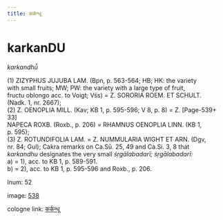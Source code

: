 ```yaml
---
title: कर्कन्धू
---
```


# karkanDU

<i>karkandhū̆</i>  <div n="P" />(1) <bot>ZIZYPHUS JUJUBA LAM.</bot> (Bpn, p. 563-564; HB; HK: the variety <div n="lb" />with small fruits; MW; PW: the variety with a large type of fruit, <div n="lb" />fructu oblongo acc. to Voigt; Vśs) = <bot>Z. SORORIA ROEM. ET SCHULT.</bot> <div n="lb" />(Nadk. 1, nr. 2667); <div n="P" />(2) <bot>Z. OENOPLIA MILL.</bot> (Kav; KB 1, p. 595-596; V 8, p. 8) = <bot>Z.</bot> [Page-539+ 33] <div n="lb" /><bot>NAPECA ROXB.</bot> (Roxb., p. 206) = <bot>RHAMNUS OENOPLIA LINN.</bot> (KB 1, <div n="lb" />p. 595); <div n="P" />(3) <bot>Z. ROTUNDIFOLIA LAM.</bot> = <bot>Z. NUMMULARIA WIGHT ET ARN.</bot> (Dgv, <div n="lb" />nr. 84; Gul); Cakra remarks on Ca.Sū. 25, 49 and Ca.Si. 3, 8 that <div n="lb" /><i>karkandhu</i> designates the very small <i>śṛgālabadarī; śṛgālabadarī:</i> <div n="P" />a) = 1), acc. to KB 1, p. 589-591. <div n="P" />b) = 2), acc. to KB 1, p. 595-596 and Roxb., p. 206.

lnum: 52

image: [538](https://www.sanskrit-lexicon.uni-koeln.de/scans/csl-apidev/servepdf.php?dict=snp&page=538)

cologne link: [कर्कन्धू](https://sanskrit-lexicon.uni-koeln.de/scans/csl-apidev/getword.php?dict=snp&key=कर्कन्धू)

